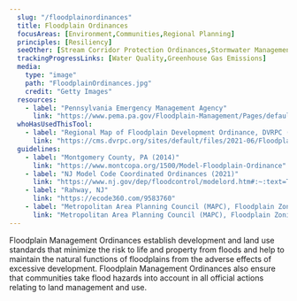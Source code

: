 ```yaml
---
  slug: "/floodplainordinances"
  title: Floodplain Ordinances 
  focusAreas: [Environment,Communities,Regional Planning]
  principles: [Resiliency]
  seeOther: [Stream Corridor Protection Ordinances,Stormwater Management,Stormwater Fees]
  trackingProgressLinks: [Water Quality,Greenhouse Gas Emissions]
  media: 
    type: "image"
    path: "FloodplainOrdinances.jpg"
    credit: "Getty Images"
  resources: 
    - label: "Pennsylvania Emergency Management Agency"
      link: "https://www.pema.pa.gov/Floodplain-Management/Pages/default.aspx"  
  whoHasUsedThisTool: 
    - label: "Regional Map of Floodplain Development Ordinance, DVRPC (2021)"
      link: "https://cms.dvrpc.org/sites/default/files/2021-06/Floodplain Ordinance.pdf"
  guidelines: 
    - label: "Montgomery County, PA (2014)"
      link: "https://www.montcopa.org/1500/Model-Floodplain-Ordinance"
    - label: "NJ Model Code Coordinated Ordinances (2021)"
      link: "https://www.nj.gov/dep/floodcontrol/modelord.htm#:~:text=The%20Model%20Ordinance%20now%20requires,to%20enforce%20the%20building%20codes"
    - label: "Rahway, NJ"
      link: "https://ecode360.com/9583760"
    - label: "Metropolitan Area Planning Council (MAPC), Floodplain Zoning Relief Examples"
      link: "Metropolitan Area Planning Council (MAPC), Floodplain Zoning Relief Examples"
---
```


Floodplain Management Ordinances establish development and land use standards that minimize the risk to life and property from floods and help to maintain the natural functions of floodplains from the adverse effects of excessive development. Floodplain Management Ordinances also ensure that communities take flood hazards into account in all official actions relating to land management and use.
